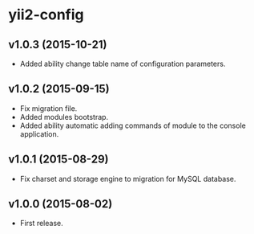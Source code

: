 yii2-config
===========

v1.0.3 (2015-10-21)
-------------------

- Added ability change table name of configuration parameters.

v1.0.2 (2015-09-15)
-------------------

- Fix migration file. 
- Added modules bootstrap.
- Added ability automatic adding commands of module to the console application.

v1.0.1 (2015-08-29)
-------------------

- Fix charset and storage engine to migration for MySQL database.

v1.0.0 (2015-08-02)
-------------------

- First release.
